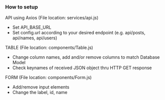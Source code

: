 ### How to setup

API using Axios (File location: services/api.js)
- Set API_BASE_URL 
- Set config.url according to your desired endpoint (e.g. api/posts, api/names, api/users)

TABLE (File location: components/Table.js)
- Change column names, add and/or remove columns to match Database Model
- Check keynames of received JSON object thru HTTP GET response

FORM (File location: components/Form.js)
- Add/remove input elements
- Change the label, id, name